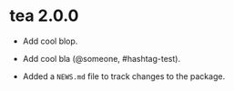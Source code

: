 <!-- NEWS.md is maintained by https://fledge.cynkra.com, contributors should not edit this file -->

# tea 2.0.0

- Add cool blop.

- Add cool bla (@someone, #hashtag-test).

- Added a `NEWS.md` file to track changes to the package.

